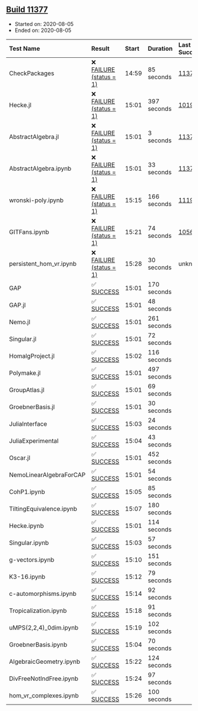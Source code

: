 ## [Build 11377](https://oscarci.mathematik.uni-kl.de/job/oscar/11377/)

* Started on: 2020-08-05
* Ended on: 2020-08-05

| Test Name    | Result | Start | Duration | Last Success | First Failure |
|:-------------|:-------|:------|:---------|:-------------|:--------------|
| CheckPackages | ❌ [FAILURE (status = 1)](https://oscarci.mathematik.uni-kl.de/job/oscar/11377/artifact/logs/build-11377/CheckPackages.log) | 14:59 | 85 seconds | [11376](https://oscarci.mathematik.uni-kl.de/job/oscar/11376/) | [11377](https://oscarci.mathematik.uni-kl.de/job/oscar/11377/) |
| Hecke.jl | ❌ [FAILURE (status = 1)](https://oscarci.mathematik.uni-kl.de/job/oscar/11377/artifact/logs/build-11377/Hecke.jl.log) | 15:01 | 397 seconds | [10197](https://oscarci.mathematik.uni-kl.de/job/oscar/10197/) | [10198](https://oscarci.mathematik.uni-kl.de/job/oscar/10198/) |
| AbstractAlgebra.jl | ❌ [FAILURE (status = 1)](https://oscarci.mathematik.uni-kl.de/job/oscar/11377/artifact/logs/build-11377/AbstractAlgebra.jl.log) | 15:01 | 3 seconds | [11376](https://oscarci.mathematik.uni-kl.de/job/oscar/11376/) | [11377](https://oscarci.mathematik.uni-kl.de/job/oscar/11377/) |
| AbstractAlgebra.ipynb | ❌ [FAILURE (status = 1)](https://oscarci.mathematik.uni-kl.de/job/oscar/11377/artifact/logs/build-11377/AbstractAlgebra.ipynb.log) | 15:01 | 33 seconds | [11376](https://oscarci.mathematik.uni-kl.de/job/oscar/11376/) | [11377](https://oscarci.mathematik.uni-kl.de/job/oscar/11377/) |
| wronski-poly.ipynb | ❌ [FAILURE (status = 1)](https://oscarci.mathematik.uni-kl.de/job/oscar/11377/artifact/logs/build-11377/wronski-poly.ipynb.log) | 15:15 | 166 seconds | [11192](https://oscarci.mathematik.uni-kl.de/job/oscar/11192/) | [11193](https://oscarci.mathematik.uni-kl.de/job/oscar/11193/) |
| GITFans.ipynb | ❌ [FAILURE (status = 1)](https://oscarci.mathematik.uni-kl.de/job/oscar/11377/artifact/logs/build-11377/GITFans.ipynb.log) | 15:21 | 74 seconds | [10566](https://oscarci.mathematik.uni-kl.de/job/oscar/10566/) | [10567](https://oscarci.mathematik.uni-kl.de/job/oscar/10567/) |
| persistent_hom_vr.ipynb | ❌ [FAILURE (status = 1)](https://oscarci.mathematik.uni-kl.de/job/oscar/11377/artifact/logs/build-11377/persistent_hom_vr.ipynb.log) | 15:28 | 30 seconds | unknown | unknown |
| GAP | ✅ [SUCCESS](https://oscarci.mathematik.uni-kl.de/job/oscar/11377/artifact/logs/build-11377/GAP.log) | 15:01 | 170 seconds |  |  |
| GAP.jl | ✅ [SUCCESS](https://oscarci.mathematik.uni-kl.de/job/oscar/11377/artifact/logs/build-11377/GAP.jl.log) | 15:01 | 48 seconds |  |  |
| Nemo.jl | ✅ [SUCCESS](https://oscarci.mathematik.uni-kl.de/job/oscar/11377/artifact/logs/build-11377/Nemo.jl.log) | 15:01 | 261 seconds |  |  |
| Singular.jl | ✅ [SUCCESS](https://oscarci.mathematik.uni-kl.de/job/oscar/11377/artifact/logs/build-11377/Singular.jl.log) | 15:01 | 72 seconds |  |  |
| HomalgProject.jl | ✅ [SUCCESS](https://oscarci.mathematik.uni-kl.de/job/oscar/11377/artifact/logs/build-11377/HomalgProject.jl.log) | 15:02 | 116 seconds |  |  |
| Polymake.jl | ✅ [SUCCESS](https://oscarci.mathematik.uni-kl.de/job/oscar/11377/artifact/logs/build-11377/Polymake.jl.log) | 15:01 | 497 seconds |  |  |
| GroupAtlas.jl | ✅ [SUCCESS](https://oscarci.mathematik.uni-kl.de/job/oscar/11377/artifact/logs/build-11377/GroupAtlas.jl.log) | 15:01 | 69 seconds |  |  |
| GroebnerBasis.jl | ✅ [SUCCESS](https://oscarci.mathematik.uni-kl.de/job/oscar/11377/artifact/logs/build-11377/GroebnerBasis.jl.log) | 15:01 | 30 seconds |  |  |
| JuliaInterface | ✅ [SUCCESS](https://oscarci.mathematik.uni-kl.de/job/oscar/11377/artifact/logs/build-11377/JuliaInterface.log) | 15:03 | 24 seconds |  |  |
| JuliaExperimental | ✅ [SUCCESS](https://oscarci.mathematik.uni-kl.de/job/oscar/11377/artifact/logs/build-11377/JuliaExperimental.log) | 15:04 | 43 seconds |  |  |
| Oscar.jl | ✅ [SUCCESS](https://oscarci.mathematik.uni-kl.de/job/oscar/11377/artifact/logs/build-11377/Oscar.jl.log) | 15:01 | 452 seconds |  |  |
| NemoLinearAlgebraForCAP | ✅ [SUCCESS](https://oscarci.mathematik.uni-kl.de/job/oscar/11377/artifact/logs/build-11377/NemoLinearAlgebraForCAP.log) | 15:01 | 54 seconds |  |  |
| CohP1.ipynb | ✅ [SUCCESS](https://oscarci.mathematik.uni-kl.de/job/oscar/11377/artifact/logs/build-11377/CohP1.ipynb.log) | 15:05 | 85 seconds |  |  |
| TiltingEquivalence.ipynb | ✅ [SUCCESS](https://oscarci.mathematik.uni-kl.de/job/oscar/11377/artifact/logs/build-11377/TiltingEquivalence.ipynb.log) | 15:07 | 180 seconds |  |  |
| Hecke.ipynb | ✅ [SUCCESS](https://oscarci.mathematik.uni-kl.de/job/oscar/11377/artifact/logs/build-11377/Hecke.ipynb.log) | 15:01 | 114 seconds |  |  |
| Singular.ipynb | ✅ [SUCCESS](https://oscarci.mathematik.uni-kl.de/job/oscar/11377/artifact/logs/build-11377/Singular.ipynb.log) | 15:03 | 57 seconds |  |  |
| g-vectors.ipynb | ✅ [SUCCESS](https://oscarci.mathematik.uni-kl.de/job/oscar/11377/artifact/logs/build-11377/g-vectors.ipynb.log) | 15:10 | 151 seconds |  |  |
| K3-16.ipynb | ✅ [SUCCESS](https://oscarci.mathematik.uni-kl.de/job/oscar/11377/artifact/logs/build-11377/K3-16.ipynb.log) | 15:12 | 79 seconds |  |  |
| c-automorphisms.ipynb | ✅ [SUCCESS](https://oscarci.mathematik.uni-kl.de/job/oscar/11377/artifact/logs/build-11377/c-automorphisms.ipynb.log) | 15:14 | 92 seconds |  |  |
| Tropicalization.ipynb | ✅ [SUCCESS](https://oscarci.mathematik.uni-kl.de/job/oscar/11377/artifact/logs/build-11377/Tropicalization.ipynb.log) | 15:18 | 91 seconds |  |  |
| uMPS(2,2,4)_0dim.ipynb | ✅ [SUCCESS](https://oscarci.mathematik.uni-kl.de/job/oscar/11377/artifact/logs/build-11377/uMPS-2-2-4-_0dim.ipynb.log) | 15:19 | 102 seconds |  |  |
| GroebnerBasis.ipynb | ✅ [SUCCESS](https://oscarci.mathematik.uni-kl.de/job/oscar/11377/artifact/logs/build-11377/GroebnerBasis.ipynb.log) | 15:04 | 70 seconds |  |  |
| AlgebraicGeometry.ipynb | ✅ [SUCCESS](https://oscarci.mathematik.uni-kl.de/job/oscar/11377/artifact/logs/build-11377/AlgebraicGeometry.ipynb.log) | 15:22 | 124 seconds |  |  |
| DivFreeNotIndFree.ipynb | ✅ [SUCCESS](https://oscarci.mathematik.uni-kl.de/job/oscar/11377/artifact/logs/build-11377/DivFreeNotIndFree.ipynb.log) | 15:24 | 97 seconds |  |  |
| hom_vr_complexes.ipynb | ✅ [SUCCESS](https://oscarci.mathematik.uni-kl.de/job/oscar/11377/artifact/logs/build-11377/hom_vr_complexes.ipynb.log) | 15:26 | 100 seconds |  |  |
